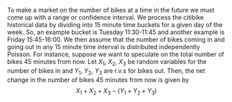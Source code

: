 To make a market on the number of bikes at a time in the future we must come up with a range or confidence interval. We process the citibike historical data by dividing into 15 minute time buckets for a given day of the week. So, an example bucket is Tuesday 11:30-11:45 and another example is Friday 15:45-16:00. We then assume that the number of bikes coming in and going out in any 15 minute time interval is distributed independently Poisson. For instance, suppose we want to speculate on the total number of bikes 45 minutes from now. Let $X_1$, $X_2$, $X_3$ be random variables for the number of bikes in and $Y_1$, $Y_2$, $Y_3$ are r.v.s for bikes out. Then, the net change in the number of bikes 45 minutes from now is given by $$X_{1}+X_{2}+X_{3}-(Y_1+Y_2+Y_3)$$ 
